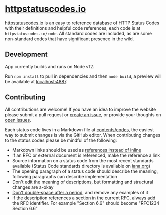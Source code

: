 # [httpstatuscodes.io][5]

[httpstatuscodes.io][5] is an easy to reference database of HTTP Status Codes with their definitions and helpful code references, each code is at `httpstatuscodes.io/code`. All standard codes are included, as are some non-standard codes that have significant presence in the wild.

## Development

App currently builds and runs on Node v12.

Run `npm install` to pull in dependencies and then `node build`, a preview will be available at [localhost:4887][6].

## Contributing

All contributions are welcome! If you have an idea to improve the website please submit a pull request or [create an issue][1], or provide your thoughts on [open issues][1].

Each status code lives in a Markdown file at [contents/codes](contents/codes), the easiest way to submit changes is via the GitHub editor. When contributing changes to the status codes please be mindful of the following:

* Markdown links should be used as [references instead of inline][2]
* If an RFC or external document is referenced, make the reference a link
* Source information on a status code from the most recent standards available (Status Code standards directory is available on [iana.org][3])
* The opening paragraph of a status code should describe the meaning, following paragraphs can describe implementation
* Don't edit the meaning of descriptions, but formatting and structural changes are a-okay
* [Don't double-space after a period][4], and remove any examples of it
* If the description references a section in the current RFC, always add the RFC identifier. For example "Section 6.6" should become "RFC1234 Section 6.6"

[1]: <https://github.com/fluxera/httpstatuscodes/issues>
[2]: <https://daringfireball.net/projects/markdown/syntax#link>
[3]: <http://www.iana.org/assignments/http-status-codes/http-status-codes.xhtml>
[4]: <http://www.slate.com/articles/technology/technology/2011/01/space_invaders.html>
[5]: <https://httpstatuscodes.io>
[6]: <http://localhost:4887>
